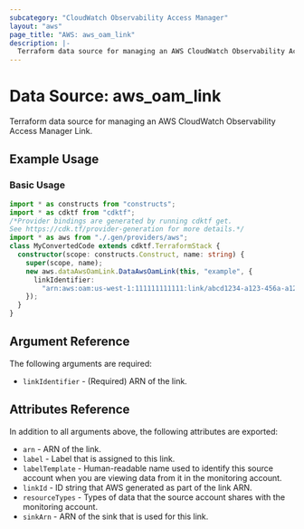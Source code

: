 ```yaml
---
subcategory: "CloudWatch Observability Access Manager"
layout: "aws"
page_title: "AWS: aws_oam_link"
description: |-
  Terraform data source for managing an AWS CloudWatch Observability Access Manager Link.
---
```


# Data Source: aws_oam_link

Terraform data source for managing an AWS CloudWatch Observability Access Manager Link.

## Example Usage

### Basic Usage

```typescript
import * as constructs from "constructs";
import * as cdktf from "cdktf";
/*Provider bindings are generated by running cdktf get.
See https://cdk.tf/provider-generation for more details.*/
import * as aws from "./.gen/providers/aws";
class MyConvertedCode extends cdktf.TerraformStack {
  constructor(scope: constructs.Construct, name: string) {
    super(scope, name);
    new aws.dataAwsOamLink.DataAwsOamLink(this, "example", {
      linkIdentifier:
        "arn:aws:oam:us-west-1:111111111111:link/abcd1234-a123-456a-a12b-a123b456c789",
    });
  }
}

```

## Argument Reference

The following arguments are required:

* `linkIdentifier` - (Required) ARN of the link.

## Attributes Reference

In addition to all arguments above, the following attributes are exported:

* `arn` - ARN of the link.
* `label` - Label that is assigned to this link.
* `labelTemplate` - Human-readable name used to identify this source account when you are viewing data from it in the monitoring account.
* `linkId` - ID string that AWS generated as part of the link ARN.
* `resourceTypes` - Types of data that the source account shares with the monitoring account.
* `sinkArn` - ARN of the sink that is used for this link.

<!-- cache-key: cdktf-0.17.0-pre.15 input-64c3ea0e08d5eb49b3fac6d499e5832889b4c14998624b3ad889e602fd41b5d1 -->